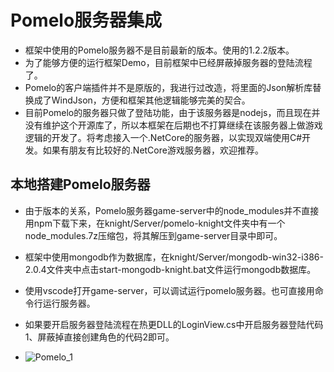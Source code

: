 # Pomelo服务器集成
* 框架中使用的Pomelo服务器不是目前最新的版本。使用的1.2.2版本。
* 为了能够方便的运行框架Demo，目前框架中已经屏蔽掉服务器的登陆流程了。
* Pomelo的客户端插件并不是原版的，我进行过改造，将里面的Json解析库替换成了WindJson，方便和框架其他逻辑能够完美的契合。
* 目前Pomelo的服务器只做了登陆功能，由于该服务器是nodejs，而且现在并没有维护这个开源库了，所以本框架在后期也不打算继续在该服务器上做游戏逻辑的开发了。将考虑接入一个.NetCore的服务器，以实现双端使用C#开发。如果有朋友有比较好的.NetCore游戏服务器，欢迎推荐。

## 本地搭建Pomelo服务器
* 由于版本的关系，Pomelo服务器game-server中的node_modules并不直接用npm下载下来，在knight/Server/pomelo-knight文件夹中有一个node_modules.7z压缩包，将其解压到game-server目录中即可。
* 框架中使用mongodb作为数据库，在knight/Server/mongodb-win32-i386-2.0.4文件夹中点击start-mongodb-knight.bat文件运行mongodb数据库。
* 使用vscode打开game-server，可以调试运行pomelo服务器。也可直接用命令行运行服务器。

* 如果要开启服务器登陆流程在热更DLL的LoginView.cs中开启服务器登陆代码1、屏蔽掉直接创建角色的代码2即可。
* ![Pomelo_1](https://github.com/winddyhe/knight/blob/master/Doc/res/images/pomelo_1.png)
